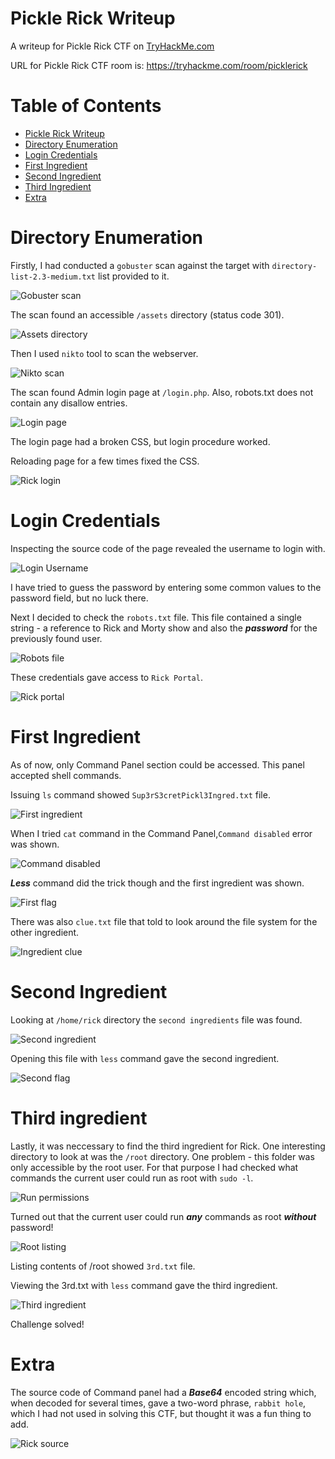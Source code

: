 # Pickle Rick Writeup

A writeup for Pickle Rick CTF on [TryHackMe.com](https://tryhackme.com)

URL for Pickle Rick CTF room is: https://tryhackme.com/room/picklerick

Table of Contents
=================
* [Pickle Rick Writeup](#Pickle-Rick-Writeup)
* [Directory Enumeration](#Directory-Enumeration)
* [Login Credentials](#Login-Credentials)
* [First Ingredient](#First-Ingredient)
* [Second Ingredient](#Second-Ingredient)
* [Third Ingredient](#Third-Ingredient)
* [Extra](#Extra)

# Directory Enumeration

Firstly, I had conducted a `gobuster` scan against the target with `directory-list-2.3-medium.txt` list provided to it.

![Gobuster scan](/Pickle_Rick/images/Gobuster_scan.png)

The scan found an accessible `/assets` directory (status code 301).

![Assets directory](/Pickle_Rick/images/Assets_directory.png)

Then I used `nikto` tool to scan the webserver.

![Nikto scan](/Pickle_Rick/images/Nikto_scan.png)

The scan found Admin login page at `/login.php`. Also, robots.txt does not contain any disallow entries.

![Login page](/Pickle_Rick/images/Login_page.png)

The login page had a broken CSS, but login procedure worked.

Reloading page for a few times fixed the CSS.

![Rick login](/Pickle_Rick/images/Rick_login.png)

# Login Credentials

Inspecting the source code of the page revealed the username to login with.

![Login Username](/Pickle_Rick/images/Login_username.png)

I have tried to guess the password by entering some common values to the password field, but no luck there.

Next I decided to check the `robots.txt` file. This file contained a single string - a reference to Rick and Morty show and also the ***password*** for the previously found user.

![Robots file](/Pickle_Rick/images/Robots_file.png)

These credentials gave access to `Rick Portal`.

![Rick portal](/Pickle_Rick/images/Rick_portal.png)

# First Ingredient

As of now, only Command Panel section could be accessed. This panel accepted shell commands.

Issuing `ls` command showed `Sup3rS3cretPickl3Ingred.txt` file.

![First ingredient](/Pickle_Rick/images/First_ingredient.png)

When I tried `cat` command in the Command Panel,`Command disabled` error was shown.

![Command disabled](/Pickle_Rick/images/Command_disabled.png)

***Less*** command did the trick though and the first ingredient was shown.

![First flag](/Pickle_Rick/images/First_flag.png)

There was also `clue.txt` file that told to look around the file system for the other ingredient.

![Ingredient clue](/Pickle_Rick/images/Ingredient_clue.png)

# Second Ingredient

Looking at `/home/rick` directory the `second ingredients` file was found.

![Second ingredient](/Pickle_Rick/images/Second_ingredient.png)

Opening this file with `less` command gave the second ingredient.

![Second flag](/Pickle_Rick/images/Second_flag.png)

# Third ingredient

Lastly, it was neccessary to find the third ingredient for Rick.
One interesting directory to look at was the `/root` directory. One problem - this folder was only accessible by the root user.
For that purpose I had checked what commands the current user could run as root with `sudo -l`.

![Run permissions](/Pickle_Rick/images/Run_permissions.png)

Turned out that the current user could run ***any*** commands as root ***without*** password!

![Root listing](/Pickle_Rick/images/Root_listing.png)

Listing contents of /root showed `3rd.txt` file.

Viewing the 3rd.txt with `less` command gave the third ingredient.

![Third ingredient](/Pickle_Rick/images/Third_ingredient.png)

Challenge solved!

# Extra

The source code of Command panel had a ***Base64*** encoded string which, when decoded for several times, gave a two-word phrase, `rabbit hole`, which I had not used in solving this CTF, but thought it was a fun thing to add.

![Rick source](/Pickle_Rick/images/Rick_source.png)
